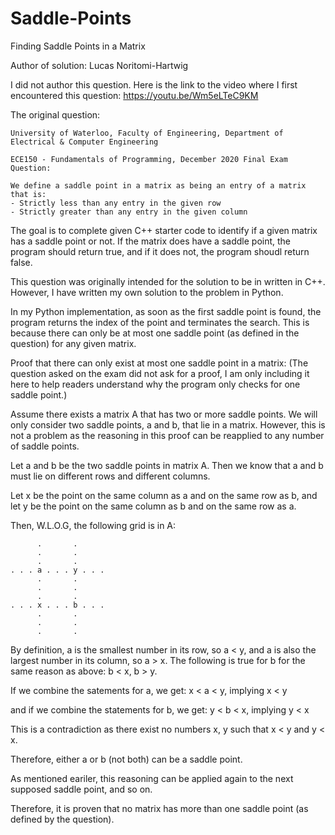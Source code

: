 # Saddle-Points
Finding Saddle Points in a Matrix

Author of solution: Lucas Noritomi-Hartwig

I did not author this question.
Here is the link to the video where I first encountered this question:
https://youtu.be/Wm5eLTeC9KM

The original question:

    University of Waterloo, Faculty of Engineering, Department of Electrical & Computer Engineering

    ECE150 - Fundamentals of Programming, December 2020 Final Exam Question:

    We define a saddle point in a matrix as being an entry of a matrix that is:
    - Strictly less than any entry in the given row
    - Strictly greater than any entry in the given column

The goal is to complete given C++ starter code to identify if a given matrix has a saddle point or not.
If the matrix does have a saddle point, the program should return true, and if it does not, the program shoudl return false.

This question was originally intended for the solution to be in written in C++. However, I have written my own solution to the problem in Python.

In my Python implementation, as soon as the first saddle point is found, the program returns the index of the point and terminates the search.
This is because there can only be at most one saddle point (as defined in the question) for any given matrix.


Proof that there can only exist at most one saddle point in a matrix:
(The question asked on the exam did not ask for a proof, I am only including it here to help readers understand why the program only checks for one saddle point.)

Assume there exists a matrix A that has two or more saddle points.
We will only consider two saddle points, a and b, that lie in a matrix. However, this is not a problem as the reasoning in this proof can be reapplied to any number of saddle points.

Let a and b be the two saddle points in matrix A.
Then we know that a and b must lie on different rows and different columns.

Let x be the point on the same column as a and on the same row as b, and let y be the point on the same column as b and on the same row as a.

Then, W.L.O.G, the following grid is in A:

          .       .
          .       .
          .       .
    . . . a . . . y . . .
          .       .
          .       .
          .       .
    . . . x . . . b . . .
          .       .
          .       .
          .       .

By definition, a is the smallest number in its row, so a < y, and a is also the largest number in its column, so a > x.
The following is true for b for the same reason as above: b < x, b > y.

If we combine the satements for a, we get:
x < a < y, implying x < y

and if we combine the statements for b, we get:
y < b < x, implying y < x

This is a contradiction as there exist no numbers x, y such that x < y and y < x.

Therefore, either a or b (not both) can be a saddle point.

As mentioned eariler, this reasoning can be applied again to the next supposed saddle point, and so on.

Therefore, it is proven that no matrix has more than one saddle point (as defined by the question).
